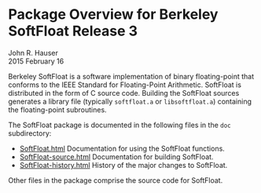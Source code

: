 Package Overview for Berkeley SoftFloat Release 3
=================================================

John R. Hauser<br>
2015 February 16


Berkeley SoftFloat is a software implementation of binary floating-point that
conforms to the IEEE Standard for Floating-Point Arithmetic. SoftFloat is
distributed in the form of C source code. Building the SoftFloat sources
generates a library file (typically `softfloat.a` or `libsoftfloat.a`)
containing the floating-point subroutines.


The SoftFloat package is documented in the following files in the
`doc` subdirectory:

* [SoftFloat.html](http://www.jhauser.us/arithmetic/SoftFloat-3/doc/SoftFloat.html) Documentation for using the SoftFloat functions.
* [SoftFloat-source.html](http://www.jhauser.us/arithmetic/SoftFloat-3/doc/SoftFloat-source.html) Documentation for building SoftFloat.
* [SoftFloat-history.html](http://www.jhauser.us/arithmetic/SoftFloat-3/doc/SoftFloat-history.html) History of the major changes to SoftFloat.

Other files in the package comprise the source code for SoftFloat.
